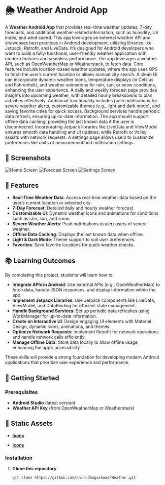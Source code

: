 
# 🌦 Weather Android App

A **Weather Android App** that provides real-time weather updates, 7-day forecasts, and additional weather-related information, such as humidity, UV index, and wind speed. This app leverages an external weather API and showcases best practices in Android development, utilizing libraries like Jetpack, Retrofit, and LiveData. It’s designed for Android developers who want to build a fully-functional, user-friendly weather application with modern features and seamless performance.
The app leverages a weather API, such as OpenWeatherMap or Weatherstack, to fetch data. Core features include location-based weather updates, where the app uses GPS to fetch the user’s current location or allows manual city search. A clean UI can incorporate dynamic weather icons, temperature displays (in Celsius and Fahrenheit), and weather animations for rain, sun, or snow conditions, enhancing the user experience. A daily and weekly forecast page provides insights into upcoming weather, with detailed hourly breakdowns to plan activities effectively. Additional functionality includes push notifications for severe weather alerts, customizable themes (e.g., light and dark mode), and saving favorite cities for quick access. Background services handle periodic data refresh, ensuring up-to-date information. The app should support offline data caching, providing the last known data if the user is disconnected. Incorporating Jetpack libraries like LiveData and ViewModel ensures smooth data handling and UI updates, while Retrofit or Volley assists with network requests. A settings page allows users to customize preferences like units of measurement and notification settings.


## 📱 Screenshots

![Home Screen](images/home_screen.webp)
![Forecast Screen](images/forecast_screen.webp)
![Settings Screen](images/settings_screen.webp)

## 📖 Features

- **Real-Time Weather Data**: Access real-time weather data based on the user’s current location or selected city.
- **7-Day Forecast**: Detailed daily and hourly weather forecast.
- **Customizable UI**: Dynamic weather icons and animations for conditions such as rain, sun, and snow.
- **Severe Weather Alerts**: Push notifications to alert users of severe weather.
- **Offline Data Caching**: Displays the last known data when offline.
- **Light & Dark Mode**: Theme support to suit user preferences.
- **Favorites**: Save favorite locations for quick weather checks.
  
## 📚 Learning Outcomes

By completing this project, students will learn how to:

- **Integrate APIs in Android**: Use external APIs (e.g., OpenWeatherMap) to fetch data, handle JSON responses, and display information within the app.
- **Implement Jetpack Libraries**: Use Jetpack components like LiveData, ViewModel, and DataBinding for efficient state management.
- **Handle Background Services**: Set up periodic data refreshes using WorkManager for up-to-date information.
- **Create an Interactive UI**: Design engaging UI elements with Material Design, dynamic icons, animations, and themes.
- **Optimize Network Requests**: Implement Retrofit for network operations and handle network calls efficiently.
- **Manage Offline Data**: Store data locally to allow offline usage, enhancing the app’s accessibility.
  
These skills will provide a strong foundation for developing modern Android applications that prioritize user experience and performance.

## 🚀 Getting Started

### Prerequisites

- **Android Studio** (latest version)
- **Weather API Key** (from OpenWeatherMap or Weatherstack)

## 🚀 Static Assets
- **[Icons](https://www.amcharts.com/free-animated-svg-weather-icons/)** 

- **[Icons](https://www.svgrepo.com/svg/427015/weather-icons-44/)**

### Installation

1. **Clone this repository**:
   ```bash
   git clone https://github.com/anirudhagaikwad/Weather.git

